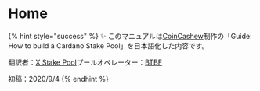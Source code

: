 # Home

{% hint style="success" %}
✨ このマニュアルは[CoinCashew](https://www.coincashew.com/coins/overview-ada/guide-how-to-build-a-haskell-stakepool-node)制作の「Guide: How to build a Cardano Stake Pool」を日本語化した内容です。

翻訳者：[X Stake Pool](https://xstakepool.com/)プールオペレーター：[BTBF](https://twitter.com/btbfpark)

初稿：2020/9/4
{% endhint %}

